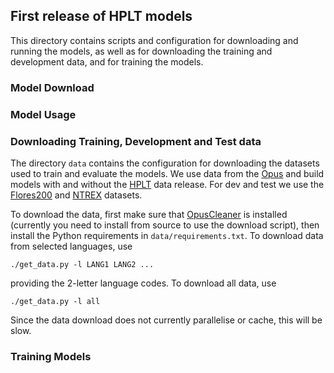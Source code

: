 ## First release of HPLT models

This directory contains scripts and configuration for downloading and running the models, as well
as for downloading the training and development data, and for training the models. 

### Model Download

### Model Usage

### Downloading Training, Development and Test data

The directory `data` contains the configuration for downloading the datasets used to train and evaluate the models. We use data from the [Opus](https://opus.nlpl.eu/) and build models with and without the 
[HPLT](https://hplt-project.org/) data release. For dev and test we use the [Flores200](https://github.com/facebookresearch/flores/blob/main/flores200/README.md) and [NTREX](https://github.com/MicrosoftTranslator/NTREX) datasets.

To download the data, first make sure that [OpusCleaner](https://github.com/hplt-project/OpusCleaner) is installed (currently you need to install from 
source to use the download script), then install the Python requirements in `data/requirements.txt`. To 
download data from selected languages, use
```
./get_data.py -l LANG1 LANG2 ...
```
providing the 2-letter language codes.
To download all data, use
```
./get_data.py -l all
```
Since the data download does not currently parallelise or cache, this will be slow.

### Training Models
